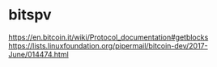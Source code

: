 # bitspv

https://en.bitcoin.it/wiki/Protocol_documentation#getblocks
https://lists.linuxfoundation.org/pipermail/bitcoin-dev/2017-June/014474.html